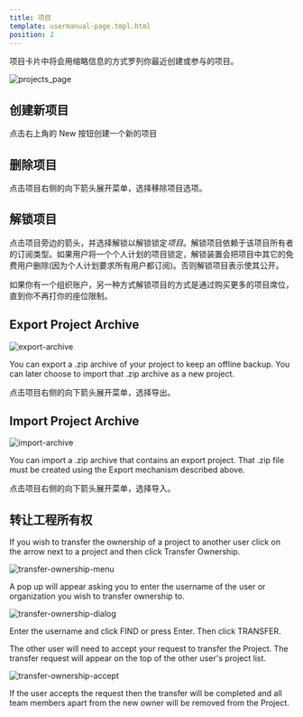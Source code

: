 ```yaml
---
title: 项目
template: usermanual-page.tmpl.html
position: 2
---
```


项目卡片中将会用缩略信息的方式罗列你最近创建或参与的项目。

![projects_page][1]

## 创建新项目

点击右上角的 New 按钮创建一个新的项目

## 删除项目

点击项目右侧的向下箭头展开菜单，选择移除项目选项。

## 解锁项目

点击项目旁边的箭头，并选择解锁以解锁锁定*项目*。解锁项目依赖于该项目所有者的订阅类型。如果用户将一个个人计划的项目锁定，解锁装置会把项目中其它的免费用户删除(因为个人计划要求所有用户都订阅)。否则解锁项目表示使其公开。

如果你有一个组织账户，另一种方式解锁项目的方式是通过购买更多的项目席位，直到你不再打你的座位限制。

## Export Project Archive

![export-archive][2]

You can export a .zip archive of your project to keep an offline backup. You can later choose to import that .zip archive as a new project.

点击项目右侧的向下箭头展开菜单，选择导出。

## Import Project Archive

![import-archive][3]

You can import a .zip archive that contains an export project. That .zip file must be created using the Export mechanism described above.

点击项目右侧的向下箭头展开菜单，选择导入。

## 转让工程所有权

If you wish to transfer the ownership of a project to another user click on the arrow next to a project and then click Transfer Ownership.

![transfer-ownership-menu][4]

A pop up will appear asking you to enter the username of the user or organization you wish to transfer ownership to.

![transfer-ownership-dialog][5]

Enter the username and click FIND or press Enter. Then click TRANSFER.

The other user will need to accept your request to transfer the Project. The transfer request will appear on the top of the other user's project list.

![transfer-ownership-accept][6]

If the user accepts the request then the transfer will be completed and all team members apart from the new owner will be removed from the Project.

[1]: /images/user-manual/profile/profile.png "Projects"
[2]: /images/user-manual/profile/projects/export-archive-button.jpg
[3]: /images/user-manual/profile/projects/import-archive-button.jpg
[4]: /images/user-manual/profile/projects/transfer-ownership-menu.png
[5]: /images/user-manual/profile/projects/transfer-ownership-dialog.png
[6]: /images/user-manual/profile/projects/transfer-ownership-accept.png

